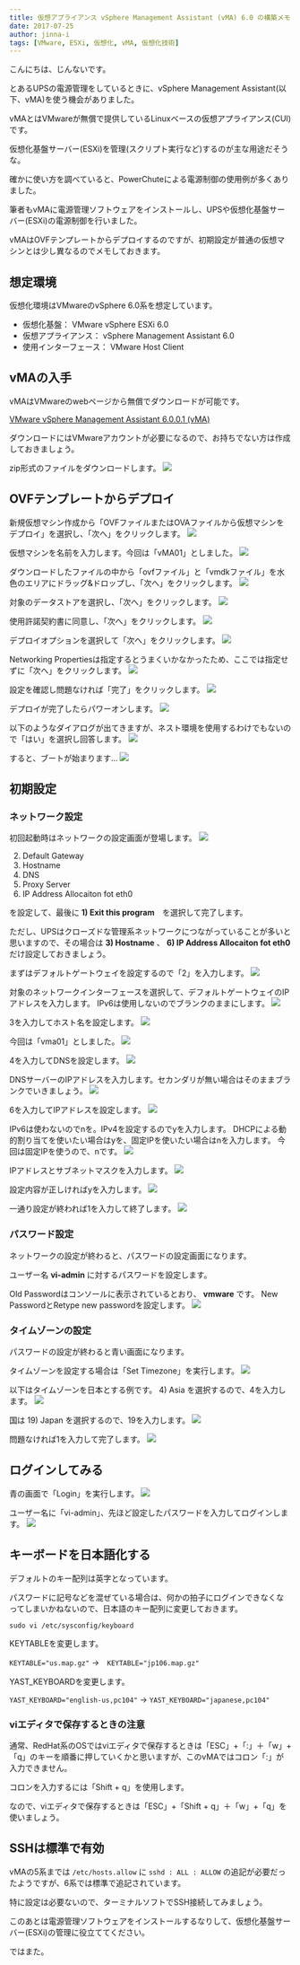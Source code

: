```yaml
---
title: 仮想アプライアンス vSphere Management Assistant (vMA) 6.0 の構築メモ
date: 2017-07-25
author: jinna-i
tags: [VMware, ESXi, 仮想化, vMA, 仮想化技術]
---
```


こんにちは、じんないです。

とあるUPSの電源管理をしているときに、vSphere Management Assistant(以下、vMA)を使う機会がありました。

vMAとはVMwareが無償で提供しているLinuxベースの仮想アプライアンス(CUI)です。

仮想化基盤サーバー(ESXi)を管理(スクリプト実行など)するのが主な用途だそうな。

確かに使い方を調べていると、PowerChuteによる電源制御の使用例が多くありました。

筆者もvMAに電源管理ソフトウェアをインストールし、UPSや仮想化基盤サーバー(ESXi)の電源制御を行いました。

vMAはOVFテンプレートからデプロイするのですが、初期設定が普通の仮想マシンとは少し異なるのでメモしておきます。


## 想定環境

仮想化環境はVMwareのvSphere 6.0系を想定しています。

* 仮想化基盤： VMware vSphere ESXi 6.0
* 仮想アプライアンス： vSphere Management Assistant 6.0
* 使用インターフェース： VMware Host Client

## vMAの入手

vMAはVMwareのwebページから無償でダウンロードが可能です。

[VMware vSphere Management Assistant 6.0.0.1 (vMA)](https://my.vmware.com/jp/web/vmware/details?downloadGroup=VMA6001&productId=577)

ダウンロードにはVMwareアカウントが必要になるので、お持ちでない方は作成しておきましょう。

zip形式のファイルをダウンロードします。
![](images/vsphere-management-assistant-6-1.png)

## OVFテンプレートからデプロイ

新規仮想マシン作成から「OVFファイルまたはOVAファイルから仮想マシンをデプロイ」を選択し、「次へ」をクリックします。
![](images/vsphere-management-assistant-6-2.png)

仮想マシンを名前を入力します。今回は「vMA01」としました。
![](images/vsphere-management-assistant-6-3.png)

ダウンロードしたファイルの中から「ovfファイル」と「vmdkファイル」を水色のエリアにドラッグ&ドロップし、「次へ」をクリックします。
![](images/vsphere-management-assistant-6-4.png)

対象のデータストアを選択し、「次へ」をクリックします。
![](images/vsphere-management-assistant-6-5.png)

使用許諾契約書に同意し、「次へ」をクリックします。
![](images/vsphere-management-assistant-6-6.png)

デプロイオプションを選択して「次へ」をクリックします。
![](images/vsphere-management-assistant-6-7.png)

Networking Propertiesは指定するとうまくいかなかったため、ここでは指定せずに「次へ」をクリックします。
![](images/vsphere-management-assistant-6-8.png)

設定を確認し問題なければ「完了」をクリックします。
![](images/vsphere-management-assistant-6-9.png)

デプロイが完了したらパワーオンします。
![](images/vsphere-management-assistant-6-10.png)

以下のようなダイアログが出てきますが、ネスト環境を使用するわけでもないので「はい」を選択し回答します。
![](images/vsphere-management-assistant-6-11.png)

すると、ブートが始まります...
![](images/vsphere-management-assistant-6-12.png)

## 初期設定

### ネットワーク設定

初回起動時はネットワークの設定画面が登場します。
![](images/vsphere-management-assistant-6-13.png)

2) Default Gateway
3) Hostname
4) DNS
5) Proxy Server
6) IP Address Allocaiton fot eth0

を設定して、最後に **1) Exit this program**　を選択して完了します。

ただし、UPSはクローズドな管理系ネットワークにつながっていることが多いと思いますので、その場合は **3) Hostname**  、 **6) IP Address Allocaiton fot eth0** だけ設定しておきましょう。

まずはデフォルトゲートウェイを設定するので「2」を入力します。
![](images/vsphere-management-assistant-6-14.png)

対象のネットワークインターフェースを選択して、デフォルトゲートウェイのIPアドレスを入力します。
IPv6は使用しないのでブランクのままにします。
![](images/vsphere-management-assistant-6-15.png)

3を入力してホスト名を設定します。
![](images/vsphere-management-assistant-6-16.png)

今回は「vma01」としました。
![](images/vsphere-management-assistant-6-17.png)

4を入力してDNSを設定します。
![](images/vsphere-management-assistant-6-18.png)

DNSサーバーのIPアドレスを入力します。セカンダリが無い場合はそのままブランクでいきましょう。
![](images/vsphere-management-assistant-6-19.png)

6を入力してIPアドレスを設定します。
![](images/vsphere-management-assistant-6-20.png)

IPv6は使わないのでnを。IPv4を設定するのでyを入力します。
DHCPによる動的割り当てを使いたい場合はyを、固定IPを使いたい場合はnを入力します。
今回は固定IPを使うので、nです。
![](images/vsphere-management-assistant-6-21.png)

IPアドレスとサブネットマスクを入力します。
![](images/vsphere-management-assistant-6-22.png)

設定内容が正しければyを入力します。
![](images/vsphere-management-assistant-6-23.png)

一通り設定が終われば1を入力して終了します。
![](images/vsphere-management-assistant-6-24.png)

### パスワード設定

ネットワークの設定が終わると、パスワードの設定画面になります。

ユーザー名 **vi-admin** に対するパスワードを設定します。

Old Passwordはコンソールに表示されているとおり、 **vmware** です。
New PasswordとRetype new passwordを設定します。
![](images/vsphere-management-assistant-6-25.png)

### タイムゾーンの設定

パスワードの設定が終わると青い画面になります。

タイムゾーンを設定する場合は「Set Timezone」を実行します。
![](images/vsphere-management-assistant-6-26.png)

以下はタイムゾーンを日本とする例です。
4) Asia を選択するので、4を入力します。
![](images/vsphere-management-assistant-6-27.png)

国は 19) Japan を選択するので、19を入力します。
![](images/vsphere-management-assistant-6-28.png)

問題なければ1を入力して完了します。
![](images/vsphere-management-assistant-6-29.png)

## ログインしてみる

青の画面で「Login」を実行します。
![](images/vsphere-management-assistant-6-30.png)

ユーザー名に「vi-admin」、先ほど設定したパスワードを入力してログインします。
![](images/vsphere-management-assistant-6-31.png)

## キーボードを日本語化する

デフォルトのキー配列は英字となっています。

パスワードに記号などを混ぜている場合は、何かの拍子にログインできなくなってしまいかねないので、日本語のキー配列に変更しておきます。

` sudo vi /etc/sysconfig/keyboard `

KEYTABLEを変更します。

` KEYTABLE="us.map.gz" ` →　` KEYTABLE="jp106.map.gz" `

YAST_KEYBOARDを変更します。

` YAST_KEYBOARD="english-us,pc104" ` → ` YAST_KEYBOARD="japanese,pc104" `

### viエディタで保存するときの注意

通常、RedHat系のOSではviエディタで保存するときは「ESC」+「:」＋「w」+「q」のキーを順番に押していくかと思いますが、このvMAではコロン「:」が入力できません。

コロンを入力するには「Shift + q」を使用します。

なので、viエディタで保存するときは「ESC」+「Shift + q」＋「w」+「q」を使いましょう。

## SSHは標準で有効

vMAの5系までは ` /etc/hosts.allow ` に ` sshd : ALL : ALLOW ` の追記が必要だったようですが、6系では標準で追記されています。

特に設定は必要ないので、ターミナルソフトでSSH接続してみましょう。

このあとは電源管理ソフトウェアをインストールするなりして、仮想化基盤サーバー(ESXi)の管理に役立ててください。

ではまた。